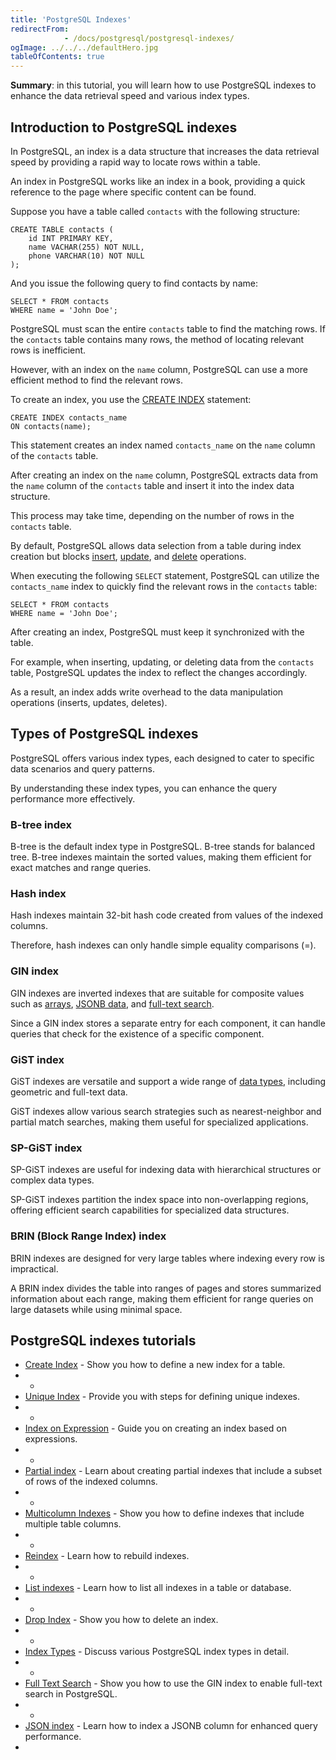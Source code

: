```yaml
---
title: 'PostgreSQL Indexes'
redirectFrom: 
            - /docs/postgresql/postgresql-indexes/
ogImage: ../../../defaultHero.jpg
tableOfContents: true
---
```


**Summary**: in this tutorial, you will learn how to use PostgreSQL indexes to enhance the data retrieval speed and various index types.



## Introduction to PostgreSQL indexes



In PostgreSQL, an index is a data structure that increases the data retrieval speed by providing a rapid way to locate rows within a table.



An index in PostgreSQL works like an index in a book, providing a quick reference to the page where specific content can be found.



Suppose you have a table called `contacts` with the following structure:



```
CREATE TABLE contacts (
    id INT PRIMARY KEY,
    name VACHAR(255) NOT NULL,
    phone VARCHAR(10) NOT NULL
);
```



And you issue the following query to find contacts by name:



```
SELECT * FROM contacts
WHERE name = 'John Doe';
```



PostgreSQL must scan the entire `contacts` table to find the matching rows. If the `contacts` table contains many rows, the method of locating relevant rows is inefficient.



However, with an index on the `name` column, PostgreSQL can use a more efficient method to find the relevant rows.



To create an index, you use the [CREATE INDEX](https://www.postgresqltutorial.com/postgresql-indexes/postgresql-create-index/) statement:



```
CREATE INDEX contacts_name
ON contacts(name);
```



This statement creates an index named `contacts_name` on the `name` column of the `contacts` table.



After creating an index on the `name` column, PostgreSQL extracts data from the `name` column of the `contacts` table and insert it into the index data structure.



This process may take time, depending on the number of rows in the `contacts` table.



By default, PostgreSQL allows data selection from a table during index creation but blocks [insert](/docs/postgresql/postgresql-insert/), [update](https://www.postgresqltutorial.com/postgresql-tutorial/postgresql-update/), and [delete](https://www.postgresqltutorial.com/postgresql-tutorial/postgresql-delete) operations.



When executing the following `SELECT` statement, PostgreSQL can utilize the `contacts_name` index to quickly find the relevant rows in the `contacts` table:



```
SELECT * FROM contacts
WHERE name = 'John Doe';
```



After creating an index, PostgreSQL must keep it synchronized with the table.



For example, when inserting, updating, or deleting data from the `contacts` table, PostgreSQL updates the index to reflect the changes accordingly.



As a result, an index adds write overhead to the data manipulation operations (inserts, updates, deletes).



## Types of PostgreSQL indexes



PostgreSQL offers various index types, each designed to cater to specific data scenarios and query patterns.



By understanding these index types, you can enhance the query performance more effectively.



### B-tree index



B-tree is the default index type in PostgreSQL. B-tree stands for balanced tree. B-tree indexes maintain the sorted values, making them efficient for exact matches and range queries.



### Hash index



Hash indexes maintain 32-bit hash code created from values of the indexed columns.



Therefore, hash indexes can only handle simple equality comparisons (=).



### GIN index



GIN indexes are inverted indexes that are suitable for composite values such as [arrays](/docs/postgresql/postgresql-array/), [JSONB data](https://www.postgresqltutorial.com/postgresql-indexes/postgresql-json-index/), and [full-text search](https://www.postgresqltutorial.com/postgresql-indexes/postgresql-full-text-search).



Since a GIN index stores a separate entry for each component, it can handle queries that check for the existence of a specific component.



### GiST index



GiST indexes are versatile and support a wide range of [data types](/docs/postgresql/postgresql-data-types), including geometric and full-text data.



GiST indexes allow various search strategies such as nearest-neighbor and partial match searches, making them useful for specialized applications.



### SP-GiST index



SP-GiST indexes are useful for indexing data with hierarchical structures or complex data types.



SP-GiST indexes partition the index space into non-overlapping regions, offering efficient search capabilities for specialized data structures.



### BRIN (Block Range Index) index



BRIN indexes are designed for very large tables where indexing every row is impractical.



A BRIN index divides the table into ranges of pages and stores summarized information about each range, making them efficient for range queries on large datasets while using minimal space.



## PostgreSQL indexes tutorials



- [Create Index](https://www.postgresqltutorial.com/postgresql-indexes/postgresql-create-index/) - Show you how to define a new index for a table.
- -
- [Unique Index](https://www.postgresqltutorial.com/postgresql-indexes/postgresql-unique-index/) - Provide you with steps for defining unique indexes.
- -
- [Index on Expression](https://www.postgresqltutorial.com/postgresql-indexes/postgresql-index-on-expression/) - Guide you on creating an index based on expressions.
- -
- [Partial index](https://www.postgresqltutorial.com/postgresql-indexes/postgresql-partial-index/) - Learn about creating partial indexes that include a subset of rows of the indexed columns.
- -
- [Multicolumn Indexes](https://www.postgresqltutorial.com/postgresql-indexes/postgresql-multicolumn-indexes/) - Show you how to define indexes that include multiple table columns.
- -
- [Reindex](https://www.postgresqltutorial.com/postgresql-indexes/postgresql-reindex/) - Learn how to rebuild indexes.
- -
- [List indexes](https://www.postgresqltutorial.com/postgresql-indexes/postgresql-list-indexes/) - Learn how to list all indexes in a table or database.
- -
- [Drop Index](https://www.postgresqltutorial.com/postgresql-indexes/postgresql-drop-index/) - Show you how to delete an index.
- -
- [Index Types](https://www.postgresqltutorial.com/postgresql-indexes/postgresql-index-types/) - Discuss various PostgreSQL index types in detail.
- -
- [Full Text Search](https://www.postgresqltutorial.com/postgresql-indexes/postgresql-full-text-search/) - Show you how to use the GIN index to enable full-text search in PostgreSQL.
- -
- [JSON index](https://www.postgresqltutorial.com/postgresql-indexes/postgresql-json-index/) - Learn how to index a JSONB column for enhanced query performance.
- 
